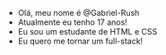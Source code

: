 - Olá, meu nome é @Gabriel-Rush
- Atualmente eu tenho 17 anos!
- Eu sou um estudante de HTML e CSS
- Eu quero me tornar um full-stack!
